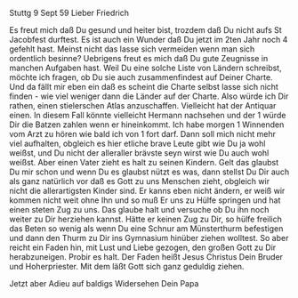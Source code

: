  Stuttg 9 Sept 59
Lieber Friedrich

Es freut mich daß Du gesund und heiter bist, trozdem daß Du nicht aufs St Jacobfest durftest. Es ist auch ein Wunder daß Du jetzt im 2ten Jahr noch 4 gefehlt hast. Meinst nicht das lasse sich vermeiden wenn man sich ordentlich besinne? Uebrigens freut es mich daß Du gute Zeugnisse in manchen Aufgaben hast. Weil Du eine solche Liste von Ländern schreibst, möchte ich fragen, ob Du sie auch zusammenfindest auf Deiner Charte. Und da fällt mir eben ein daß es scheint die Charte selbst lasse sich nicht finden - wie viel weniger dann die Länder auf der Charte. Also würde ich Dir rathen, einen stielerschen Atlas anzuschaffen. Vielleicht hat der Antiquar einen. In diesem Fall könnte vielleicht Hermann nachsehen und der <Missionar Dr Gundert>1 würde Dir die Batzen zahlen wenn er hineinkommt. Ich habe morgen <in>1 Winnenden vom Arzt zu hören wie bald ich von <Stuttgart>1 fort darf. Dann soll mich nicht mehr viel aufhalten, obgleich es hier etliche brave Leute gibt wie Du ja wohl weißst, und Du nicht der alleraller brävste seyn wirst wie Du auch wohl weißst. Aber einen Vater zieht es halt zu seinen Kindern. Gelt das glaubst Du mir schon und wenn Du es glaubst nützt es was, dann stellst Du Dir auch als ganz natürlich vor daß es Gott zu uns Menschen zieht, obgleich wir nicht die allerartigsten Kinder sind. Er kanns eben nicht ändern, er weiß wir kommen nicht weit ohne Ihn und so muß Er uns zu Hülfe springen und hat einen steten Zug zu uns. Das glaube halt und versuche ob Du ihn noch weiter zu Dir herziehen kannst. Hätte er keinen Zug zu Dir, so hülfe freilich das Beten so wenig als wenn Du eine Schnur am Münsterthurm befestigen und dann den Thurm zu Dir ins Gymnasium hinüber ziehen wolltest. So aber reicht ein Faden hin, mit Lust und Liebe gezogen, den großen Gott zu Dir herabzuneigen. Probir es halt. Der Faden heißt Jesus Christus Dein Bruder und Hoherpriester. Mit dem läßt Gott sich ganz geduldig ziehen.

Jetzt aber Adieu auf baldigs Widersehen
 Dein Papa

